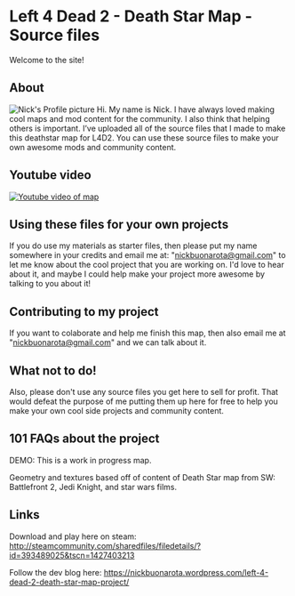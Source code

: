 # Left 4 Dead 2 - Death Star Map - Source files

Welcome to the site!

## About

![Nick's Profile picture](https://i.imgur.com/Ah4Q0bO.png "Nick's Profile picture")
 Hi. My name is Nick. I have always loved making cool maps and mod content for the community. I also think that helping others is important. 
I’ve uploaded all of the source files that I made to make this deathstar map for L4D2. 
You can use these source files to make your own awesome mods and community content.

## Youtube video

[![Youtube video of map](http://img.youtube.com/vi/uK_RxYkmLcE/0.jpg)](http://www.youtube.com/watch?v=uK_RxYkmLcE)

## Using these files for your own projects

If you do use my materials as starter files, then please put my name somewhere in your credits and email me at: "nickbuonarota@gmail.com" to let me know about the cool project that you are working on. I'd love to hear about it, and maybe I could help make your project more awesome by talking to you about it!

## Contributing to my project

If you want to colaborate and help me finish this map, then also email me at "nickbuonarota@gmail.com" and we can talk about it.

## What not to do!

Also, please don't use any source files you get here to sell for profit. That would defeat the purpose of me putting them up here for free to help you make your own cool side projects and community content.

## 101 FAQs about the project

DEMO: This is a work in progress map.

Geometry and textures based off of content of Death Star map from SW: Battlefront 2, Jedi Knight, and star wars films.

## Links

Download and play here on steam: http://steamcommunity.com/sharedfiles/filedetails/?id=393489025&tscn=1427403213

Follow the dev blog here: https://nickbuonarota.wordpress.com/left-4-dead-2-death-star-map-project/
